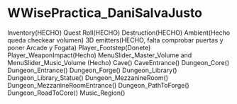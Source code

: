 # WWisePractica_DaniSalvaJusto
 
Inventory(HECHO) 
Quest Roll(HECHO)
Destruction(HECHO)
Ambient(Hecho queda checkear volumen)
3D emitters(HECHO, falta comprobar puertas y poner Arcade y Fogata)
Player_Footstep(Donete)
Player_WeaponImpact(Hecho)
MenuSlider_Master_Volume and MenuSlider_Music_Volume (Hecho)
Cave()
CaveEntrance()
Dungeon_Core()
Dungeon_Entrance()
Dungeon_Forge()
Dungeon_Library()
Dungeon_Library_Statue()
Dungeon_MezzanineRoom()
Dungeon_MezzanineRoomEntrance()
Dungeon_PathToForge()
Dungeon_RoadToCore()
Music_Region()